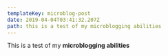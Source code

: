 ```yaml
---
templateKey: microblog-post
date: 2019-04-04T03:41:32.207Z
path: this is a test of my microblogging abilities
---
```


This is a test of my **microblogging abilities**
